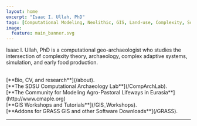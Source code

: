 ```yaml
---
layout: home
excerpt: "Isaac I. Ullah, PhD"
tags: [Computational Modeling, Neolithic, GIS, Land-use, Complexity, Social-Environmental Systems]
image:
  feature: main_banner.svg
---
```

Isaac I. Ullah, PhD is a computational geo-archaeologist who studies the intersection of complexity theory, archaeology, complex adaptive systems, simulation, and early food production. 

<br>
 [**Bio, CV, and research**](/about).

 <br>
 [**The SDSU Computational Archaeology Lab**](/CompArchLab).
 
 <br>
 [**The Community for Modeling Agro-Pastoral Lifeways in Eurasia**](http://www.cmaple.org)
 
 <br>
[**GIS Workshops and Tutorials**](/GIS_Workshops).

<br>
[**Addons for GRASS GIS and other Software Downloads**](/GRASS).

<br>

---

